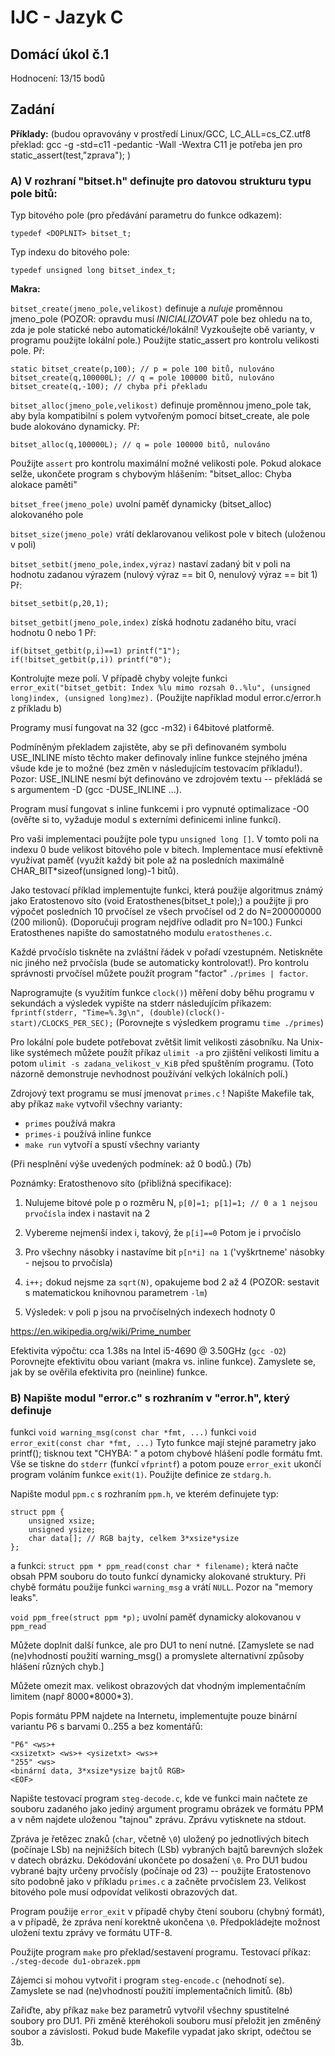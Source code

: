 # IJC - Jazyk C

## Domácí úkol č.1

Hodnocení: 13/15 bodů

## Zadání
**Příklady:** (budou opravovány v prostředí Linux/GCC,
LC_ALL=cs_CZ.utf8
překlad: gcc -g -std=c11 -pedantic -Wall -Wextra
C11 je potřeba jen pro static_assert(test,"zprava"); )

### A) V rozhraní "bitset.h" definujte pro datovou strukturu typu pole bitů:
Typ bitového pole (pro předávání parametru do funkce odkazem):

	typedef <DOPLNIT> bitset_t;

Typ indexu do bitového pole: 

	typedef unsigned long bitset_index_t;


**Makra:**
	
`bitset_create(jmeno_pole,velikost)`
definuje a _nuluje_ proměnnou jmeno_pole
(POZOR: opravdu musí _INICIALIZOVAT_ pole bez ohledu na
to, zda je pole statické nebo automatické/lokální!
Vyzkoušejte obě varianty, v programu použijte lokální pole.)
Použijte static_assert pro kontrolu velikosti pole.
Př: 

	static bitset_create(p,100); // p = pole 100 bitů, nulováno
	bitset_create(q,100000L); // q = pole 100000 bitů, nulováno
	bitset_create(q,-100); // chyba při překladu


`bitset_alloc(jmeno_pole,velikost)`
definuje proměnnou jmeno_pole tak, aby byla kompatibilní s polem
vytvořeným pomocí bitset_create, ale pole bude alokováno dynamicky.
Př: 

	bitset_alloc(q,100000L); // q = pole 100000 bitů, nulováno

Použijte `assert` pro kontrolu maximální možné velikosti pole.
Pokud alokace selže, ukončete program s chybovým hlášením:
"bitset_alloc: Chyba alokace paměti"

`bitset_free(jmeno_pole)`
uvolní paměť dynamicky (bitset_alloc) alokovaného pole

`bitset_size(jmeno_pole)`
vrátí deklarovanou velikost pole v bitech (uloženou v poli)  

`bitset_setbit(jmeno_pole,index,výraz)`
nastaví zadaný bit v poli na hodnotu zadanou výrazem
(nulový výraz =\= bit 0, nenulový výraz =\= bit 1)
Př: 

	bitset_setbit(p,20,1);

`bitset_getbit(jmeno_pole,index)`
získá hodnotu zadaného bitu, vrací hodnotu 0 nebo 1
Př: 

	if(bitset_getbit(p,i)==1) printf("1");
	if(!bitset_getbit(p,i)) printf("0");  

Kontrolujte meze polí. V případě chyby volejte funkci
`error_exit("bitset_getbit: Index %lu mimo rozsah 0..%lu",
(unsigned long)index, (unsigned long)mez).`
(Použijte například modul error.c/error.h z příkladu b)


Programy musí fungovat na 32 (gcc -m32) i 64bitové platformě.


Podmíněným překladem zajistěte, aby se při definovaném symbolu
USE_INLINE místo těchto maker definovaly inline funkce stejného jména
všude kde je to možné (bez změn v následujícím testovacím příkladu!).
Pozor: USE_INLINE nesmí být definováno ve zdrojovém textu --
překládá se s argumentem -D (gcc -DUSE_INLINE ...).

 
Program musí fungovat s inline funkcemi i pro vypnuté optimalizace -O0
(ověřte si to, vyžaduje modul s externími definicemi inline funkcí).

  
Pro vaši implementaci použijte pole typu `unsigned long []`.
V tomto poli na indexu 0 bude velikost bitového pole v bitech.
Implementace musí efektivně využívat paměť (využít každý
bit pole až na posledních maximálně CHAR_BIT*sizeof(unsigned long)-1 bitů).
  
 
Jako testovací příklad implementujte funkci, která použije algoritmus známý
jako Eratostenovo síto (void Eratosthenes(bitset_t pole);) a použijte ji
pro výpočet posledních 10 prvočísel ze všech prvočísel od 2 do
N=200000000 (200 milionů). (Doporučuji program nejdříve odladit pro N=100.)
Funkci Eratosthenes napište do samostatného modulu `eratosthenes.c`.
  

Každé prvočíslo tiskněte na zvláštní řádek v pořadí
vzestupném. Netiskněte nic jiného než prvočísla (bude se
automaticky kontrolovat!). Pro kontrolu správnosti prvočísel
můžete použít program "factor" `./primes | factor`.
  

Naprogramujte (s využitím funkce `clock()`) měření doby běhu programu v
sekundách a výsledek vypište na stderr následujícím příkazem:
`fprintf(stderr, "Time=%.3g\n", (double)(clock()-start)/CLOCKS_PER_SEC);`
(Porovnejte s výsledkem programu `time ./primes`)

  
Pro lokální pole budete potřebovat zvětšit limit velikosti zásobníku.
Na Unix-like systémech můžete použít příkaz `ulimit -a` pro zjištění velikosti
limitu a potom `ulimit -s zadana_velikost_v_KiB` před spuštěním programu.
(Toto názorně demonstruje nevhodnost používání velkých lokálních polí.)
  

Zdrojový text programu se musí jmenovat `primes.c` !
Napište Makefile tak, aby příkaz `make` vytvořil všechny varianty:
- `primes` používá makra
- `primes-i` používá inline funkce
- `make run` vytvoří a spustí všechny varianty  

(Při nesplnění výše uvedených podmínek: až 0 bodů.)
(7b)  

Poznámky: Eratosthenovo síto (přibližná specifikace):
1) Nulujeme bitové pole p o rozměru N,
	`p[0]=1; p[1]=1; // 0 a 1 nejsou prvočísla`
	index i nastavit na 2

2) Vybereme nejmenší index i, takový, že `p[i]==0`
	Potom je i prvočíslo

3) Pro všechny násobky i nastavíme bit `p[n*i] na 1`
	('vyškrtneme' násobky - nejsou to prvočísla)

4) `i++;` dokud nejsme za `sqrt(N)`, opakujeme bod 2 až 4
	(POZOR: sestavit s matematickou knihovnou parametrem `-lm`)

5) Výsledek: v poli p jsou na prvočíselných indexech hodnoty 0  

https://en.wikipedia.org/wiki/Prime_number
  

Efektivita výpočtu: cca 1.38s na Intel i5-4690 @ 3.50GHz (`gcc -O2`)
Porovnejte efektivitu obou variant (makra vs. inline funkce).
Zamyslete se, jak by se ověřila efektivita pro (neinline) funkce.



### B) Napište modul "error.c" s rozhraním v "error.h", který definuje

funkci `void warning_msg(const char *fmt, ...)` 
funkci `void error_exit(const char *fmt, ...)`
Tyto funkce mají stejné parametry jako printf(); tisknou text "CHYBA: "
a potom chybové hlášení podle formátu fmt. Vše se tiskne do `stderr`
(funkcí `vfprintf`) a potom pouze `error_exit` ukončí program voláním
funkce `exit(1)`. Použijte definice ze `stdarg.h`.  

Napište modul `ppm.c` s rozhraním `ppm.h`, ve kterém definujete typ:

	struct ppm {
		unsigned xsize;
		unsigned ysize;
		char data[]; // RGB bajty, celkem 3*xsize*ysize
	};
	
a funkci:
`struct ppm * ppm_read(const char * filename);`
která načte obsah PPM souboru do touto funkcí dynamicky
alokované struktury. Při chybě formátu použije funkci `warning_msg`
a vrátí `NULL`. Pozor na "memory leaks".

`void ppm_free(struct ppm *p);`
uvolní paměť dynamicky alokovanou v `ppm_read`  

Můžete doplnit další funkce, ale pro DU1 to není nutné.
[Zamyslete se nad (ne)vhodností použití warning_msg() a promyslete
alternativní způsoby hlášení různých chyb.]  

Můžete omezit max. velikost obrazových dat vhodným implementačním
limitem (např 8000\*8000\*3).  

Popis formátu PPM najdete na Internetu, implementujte pouze
binární variantu P6 s barvami 0..255 a bez komentářů:

	"P6" <ws>+
	<xsizetxt> <ws>+ <ysizetxt> <ws>+
	"255" <ws>
	<binární data, 3*xsize*ysize bajtů RGB>
	<EOF>

  
Napište testovací program `steg-decode.c`, kde ve funkci main načtete ze
souboru zadaného jako jediný argument programu obrázek ve formátu PPM
a v něm najdete uloženou "tajnou" zprávu. Zprávu vytisknete na stdout.  

Zpráva je řetězec znaků (`char`, včetně `\0`) uložený po jednotlivých bitech
(počínaje LSb) na nejnižších bitech (LSb) vybraných bajtů barevných složek
v datech obrázku. Dekódování ukončete po dosažení `\0`.
Pro DU1 budou vybrané bajty určeny prvočísly (počínaje od 23) -- použijte
Eratostenovo síto podobně jako v příkladu `primes.c` a začněte prvočíslem 23.
Velikost bitového pole musí odpovídat velikosti obrazových dat.
  

Program použije `error_exit` v případě chyby čtení souboru (chybný formát),
a v případě, že zpráva není korektně ukončena `\0`. Předpokládejte
možnost uložení textu zprávy ve formátu UTF-8.
  

Použijte program `make` pro překlad/sestavení programu.
Testovací příkaz: `./steg-decode du1-obrazek.ppm`  

Zájemci si mohou vytvořit i program `steg-encode.c` (nehodnotí se).
Zamyslete se nad (ne)vhodností použití implementačních limitů.
(8b)  

Zařiďte, aby příkaz `make` bez parametrů vytvořil všechny spustitelné
soubory pro DU1. Při změně kteréhokoli souboru musí přeložit jen změněný
soubor a závislosti. Pokud bude Makefile vypadat jako skript, odečtou se 3b.
